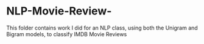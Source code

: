 # NLP-Movie-Review-
This folder contains work I did for an NLP class, using both the Unigram and Bigram models, to classify IMDB Movie Reviews
